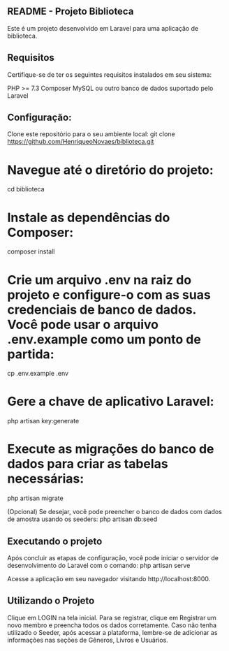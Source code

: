 ## README - Projeto Biblioteca
Este é um projeto desenvolvido em Laravel para uma aplicação de biblioteca.

## Requisitos
Certifique-se de ter os seguintes requisitos instalados em seu sistema:

PHP >= 7.3
Composer
MySQL ou outro banco de dados suportado pelo Laravel


## Configuração:

Clone este repositório para o seu ambiente local:
git clone https://github.com/HenriqueoNovaes/biblioteca.git

# Navegue até o diretório do projeto:
cd biblioteca

# Instale as dependências do Composer:
composer install

# Crie um arquivo .env na raiz do projeto e configure-o com as suas credenciais de banco de dados. Você pode usar o arquivo .env.example como um ponto de partida:
cp .env.example .env

# Gere a chave de aplicativo Laravel:
php artisan key:generate

# Execute as migrações do banco de dados para criar as tabelas necessárias:
php artisan migrate

(Opcional) Se desejar, você pode preencher o banco de dados com dados de amostra usando os seeders:
php artisan db:seed

## Executando o projeto

Após concluir as etapas de configuração, você pode iniciar o servidor de desenvolvimento do Laravel com o comando:
php artisan serve

Acesse a aplicação em seu navegador visitando http://localhost:8000.

## Utilizando o Projeto

Clique em LOGIN na tela inicial.
Para se registrar, clique em Registrar um novo membro e preencha todos os dados corretamente.
Caso não tenha utilizado o Seeder, após acessar a plataforma, lembre-se de adicionar as informações nas seções de Gêneros, Livros e Usuários.


